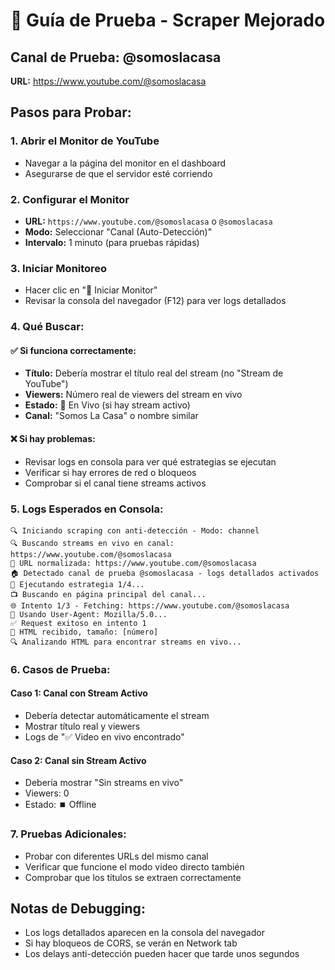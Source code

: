 # 🧪 Guía de Prueba - Scraper Mejorado

## Canal de Prueba: @somoslacasa
**URL:** https://www.youtube.com/@somoslacasa

## Pasos para Probar:

### 1. Abrir el Monitor de YouTube
- Navegar a la página del monitor en el dashboard
- Asegurarse de que el servidor esté corriendo

### 2. Configurar el Monitor
- **URL:** `https://www.youtube.com/@somoslacasa` o `@somoslacasa`
- **Modo:** Seleccionar "Canal (Auto-Detección)"
- **Intervalo:** 1 minuto (para pruebas rápidas)

### 3. Iniciar Monitoreo
- Hacer clic en "🔴 Iniciar Monitor"
- Revisar la consola del navegador (F12) para ver logs detallados

### 4. Qué Buscar:

#### ✅ Si funciona correctamente:
- **Título:** Debería mostrar el título real del stream (no "Stream de YouTube")
- **Viewers:** Número real de viewers del stream en vivo
- **Estado:** 🔴 En Vivo (si hay stream activo)
- **Canal:** "Somos La Casa" o nombre similar

#### ❌ Si hay problemas:
- Revisar logs en consola para ver qué estrategias se ejecutan
- Verificar si hay errores de red o bloqueos
- Comprobar si el canal tiene streams activos

### 5. Logs Esperados en Consola:
```
🔍 Iniciando scraping con anti-detección - Modo: channel
🔍 Buscando streams en vivo en canal: https://www.youtube.com/@somoslacasa
🔗 URL normalizada: https://www.youtube.com/@somoslacasa
🏠 Detectado canal de prueba @somoslacasa - logs detallados activados
🔎 Ejecutando estrategia 1/4...
📺 Buscando en página principal del canal...
🌐 Intento 1/3 - Fetching: https://www.youtube.com/@somoslacasa
🔄 Usando User-Agent: Mozilla/5.0...
✅ Request exitoso en intento 1
📄 HTML recibido, tamaño: [número]
🔍 Analizando HTML para encontrar streams en vivo...
```

### 6. Casos de Prueba:

#### Caso 1: Canal con Stream Activo
- Debería detectar automáticamente el stream
- Mostrar título real y viewers
- Logs de "✅ Video en vivo encontrado"

#### Caso 2: Canal sin Stream Activo
- Debería mostrar "Sin streams en vivo"
- Viewers: 0
- Estado: ⏹️ Offline

### 7. Pruebas Adicionales:
- Probar con diferentes URLs del mismo canal
- Verificar que funcione el modo video directo también
- Comprobar que los títulos se extraen correctamente

## Notas de Debugging:
- Los logs detallados aparecen en la consola del navegador
- Si hay bloqueos de CORS, se verán en Network tab
- Los delays anti-detección pueden hacer que tarde unos segundos

